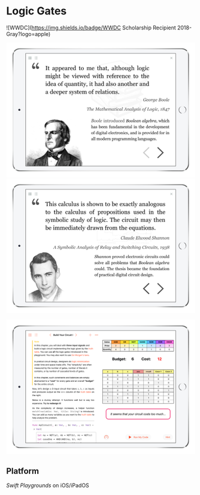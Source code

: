 # Logic Gates

![WWDC](https://img.shields.io/badge/WWDC Scholarship Recipient 2018-Gray?logo=apple)

![](Assets/1.jpeg)
![](Assets/2.jpeg)

![](Assets/6.jpeg)

## Platform

*Swift Playgrounds* on iOS/iPadOS

